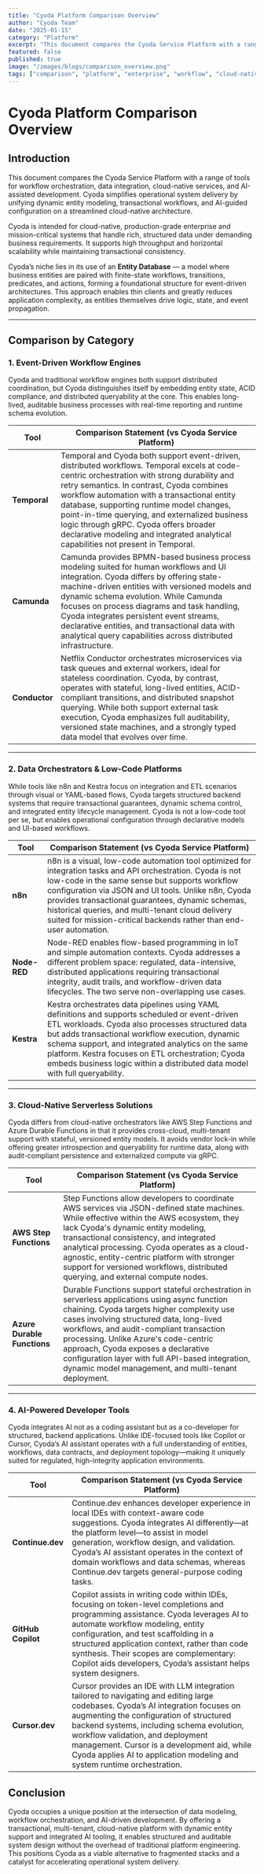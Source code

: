 ```yaml
---
title: "Cyoda Platform Comparison Overview"
author: "Cyoda Team"
date: "2025-01-15"
category: "Platform"
excerpt: "This document compares the Cyoda Service Platform with a range of tools for workflow orchestration, data integration, cloud-native services, and AI-assisted development."
featured: false
published: true
image: "/images/blogs/comparison_overview.png"
tags: ["comparison", "platform", "enterprise", "workflow", "cloud-native"]
---
```


# Cyoda Platform Comparison Overview

## Introduction

This document compares the Cyoda Service Platform with a range of tools for workflow orchestration, data integration, cloud-native services, and AI-assisted development. Cyoda simplifies operational system delivery by unifying dynamic entity modeling, transactional workflows, and AI-guided configuration on a streamlined cloud-native architecture.


Cyoda is intended for cloud-native, production-grade enterprise and mission-critical systems that handle rich, structured data under demanding business requirements. It supports high throughput and horizontal scalability while maintaining transactional consistency.

Cyoda’s niche lies in its use of an **Entity Database** — a model where business entities are paired with finite-state workflows, transitions, predicates, and actions, forming a foundational structure for event-driven architectures. This approach enables thin clients and greatly reduces application complexity, as entities themselves drive logic, state, and event propagation.

---

## Comparison by Category

### 1. Event-Driven Workflow Engines

Cyoda and traditional workflow engines both support distributed coordination, but Cyoda distinguishes itself by embedding entity state, ACID compliance, and distributed queryability at the core. This enables long-lived, auditable business processes with real-time reporting and runtime schema evolution.

| **Tool**      | **Comparison Statement (vs Cyoda Service Platform)**                                                                                                                                                                                                                                                                                                                                                                                                                   |
| ------------- | ---------------------------------------------------------------------------------------------------------------------------------------------------------------------------------------------------------------------------------------------------------------------------------------------------------------------------------------------------------------------------------------------------------------------------------------------------------------------- |
| **Temporal**  | Temporal and Cyoda both support event-driven, distributed workflows. Temporal excels at code-centric orchestration with strong durability and retry semantics. In contrast, Cyoda combines workflow automation with a transactional entity database, supporting runtime model changes, point-in-time querying, and externalized business logic through gRPC. Cyoda offers broader declarative modeling and integrated analytical capabilities not present in Temporal. |
| **Camunda**   | Camunda provides BPMN-based business process modeling suited for human workflows and UI integration. Cyoda differs by offering state-machine-driven entities with versioned models and dynamic schema evolution. While Camunda focuses on process diagrams and task handling, Cyoda integrates persistent event streams, declarative entities, and transactional data with analytical query capabilities across distributed infrastructure.                            |
| **Conductor** | Netflix Conductor orchestrates microservices via task queues and external workers, ideal for stateless coordination. Cyoda, by contrast, operates with stateful, long-lived entities, ACID-compliant transitions, and distributed snapshot querying. While both support external task execution, Cyoda emphasizes full auditability, versioned state machines, and a strongly typed data model that evolves over time.                                                 |

---

### 2. Data Orchestrators & Low-Code Platforms

While tools like n8n and Kestra focus on integration and ETL scenarios through visual or YAML-based flows, Cyoda targets structured backend systems that require transactional guarantees, dynamic schema control, and integrated entity lifecycle management. Cyoda is not a low-code tool per se, but enables operational configuration through declarative models and UI-based workflows.

| **Tool**     | **Comparison Statement (vs Cyoda Service Platform)**                                                                                                                                                                                                                                                                                                                                                |
| ------------ | --------------------------------------------------------------------------------------------------------------------------------------------------------------------------------------------------------------------------------------------------------------------------------------------------------------------------------------------------------------------------------------------------- |
| **n8n**      | n8n is a visual, low-code automation tool optimized for integration tasks and API orchestration. Cyoda is not low-code in the same sense but supports workflow configuration via JSON and UI tools. Unlike n8n, Cyoda provides transactional guarantees, dynamic schemas, historical queries, and multi-tenant cloud delivery suited for mission-critical backends rather than end-user automation. |
| **Node-RED** | Node-RED enables flow-based programming in IoT and simple automation contexts. Cyoda addresses a different problem space: regulated, data-intensive, distributed applications requiring transactional integrity, audit trails, and workflow-driven data lifecycles. The two serve non-overlapping use cases.                                                                                        |
| **Kestra**   | Kestra orchestrates data pipelines using YAML definitions and supports scheduled or event-driven ETL workloads. Cyoda also processes structured data but adds transactional workflow execution, dynamic schema support, and integrated analytics on the same platform. Kestra focuses on ETL orchestration; Cyoda embeds business logic within a distributed data model with full queryability.     |

---

### 3. Cloud-Native Serverless Solutions

Cyoda differs from cloud-native orchestrators like AWS Step Functions and Azure Durable Functions in that it provides cross-cloud, multi-tenant support with stateful, versioned entity models. It avoids vendor lock-in while offering greater introspection and queryability for runtime data, along with audit-compliant persistence and externalized compute via gRPC.

| **Tool**                    | **Comparison Statement (vs Cyoda Service Platform)**                                                                                                                                                                                                                                                                                                                                                                            |
| --------------------------- | ------------------------------------------------------------------------------------------------------------------------------------------------------------------------------------------------------------------------------------------------------------------------------------------------------------------------------------------------------------------------------------------------------------------------------- |
| **AWS Step Functions**      | Step Functions allow developers to coordinate AWS services via JSON-defined state machines. While effective within the AWS ecosystem, they lack Cyoda's dynamic entity modeling, transactional consistency, and integrated analytical processing. Cyoda operates as a cloud-agnostic, entity-centric platform with stronger support for versioned workflows, distributed querying, and external compute nodes.                  |
| **Azure Durable Functions** | Durable Functions support stateful orchestration in serverless applications using async function chaining. Cyoda targets higher complexity use cases involving structured data, long-lived workflows, and audit-compliant transaction processing. Unlike Azure's code-centric approach, Cyoda exposes a declarative configuration layer with full API-based integration, dynamic model management, and multi-tenant deployment. |

---

### 4. AI-Powered Developer Tools

Cyoda integrates AI not as a coding assistant but as a co-developer for structured, backend applications. Unlike IDE-focused tools like Copilot or Cursor, Cyoda’s AI assistant operates with a full understanding of entities, workflows, data contracts, and deployment topology—making it uniquely suited for regulated, high-integrity application environments.

| **Tool**           | **Comparison Statement (vs Cyoda Service Platform)**                                                                                                                                                                                                                                                                                                                                    |
| ------------------ | --------------------------------------------------------------------------------------------------------------------------------------------------------------------------------------------------------------------------------------------------------------------------------------------------------------------------------------------------------------------------------------- |
| **Continue.dev**   | Continue.dev enhances developer experience in local IDEs with context-aware code suggestions. Cyoda integrates AI differently—at the platform level—to assist in model generation, workflow design, and validation. Cyoda’s AI assistant operates in the context of domain workflows and data schemas, whereas Continue.dev targets general-purpose coding tasks.                       |
| **GitHub Copilot** | Copilot assists in writing code within IDEs, focusing on token-level completions and programming assistance. Cyoda leverages AI to automate workflow modeling, entity configuration, and test scaffolding in a structured application context, rather than code synthesis. Their scopes are complementary: Copilot aids developers, Cyoda’s assistant helps system designers.           |
| **Cursor.dev**     | Cursor provides an IDE with LLM integration tailored to navigating and editing large codebases. Cyoda’s AI integration focuses on augmenting the configuration of structured backend systems, including schema evolution, workflow validation, and deployment management. Cursor is a development aid, while Cyoda applies AI to application modeling and system runtime orchestration. |



## Conclusion

Cyoda occupies a unique position at the intersection of data modeling, workflow orchestration, and AI-driven development. By offering a transactional, multi-tenant, cloud-native platform with dynamic entity support and integrated AI tooling, it enables structured and auditable system design without the overhead of traditional platform engineering. This positions Cyoda as a viable alternative to fragmented stacks and a catalyst for accelerating operational system delivery.

